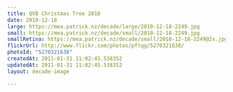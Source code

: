 ```yaml
---
title: QVB Christmas Tree 2010
date: 2010-12-18
large: https://mea.patrick.nz/decade/large/2010-12-18-2249.jpg
small: https://mea.patrick.nz/decade/small/2010-12-18-2249.jpg
smallRetina: https://mea.patrick.nz/decade/small/2010-12-18-2249@2x.jpg
flickrUrl: http://www.flickr.com/photos/pftqg/5270321638/
photoId: "5270321638"
createdAt: 2011-01-31 11:02:45.538352
updatedAt: 2011-01-31 11:02:45.538352
layout: decade-image

---
```


